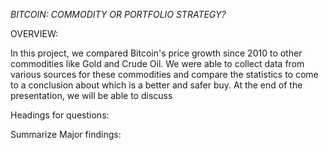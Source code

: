 *BITCOIN: COMMODITY OR PORTFOLIO STRATEGY?*

OVERVIEW:

In this project, we compared Bitcoin's price growth since 2010 to other commodities like Gold and Crude Oil. We were able to collect data from various sources for these commodities and compare the statistics to come to a conclusion about which is a better and safer buy. At the end of the presentation, we will be able to discuss 


Headings for questions:

Summarize Major findings:
